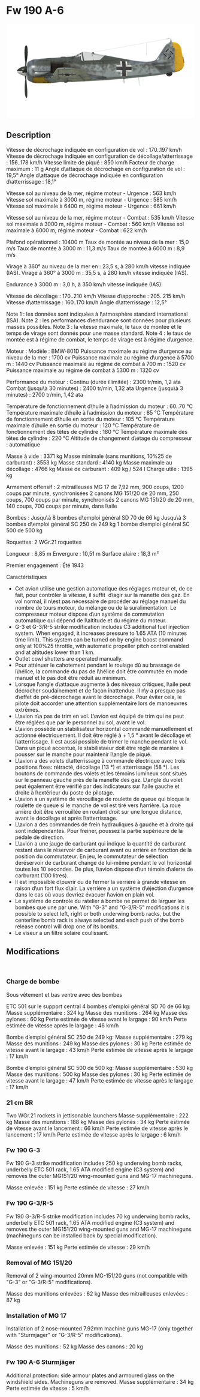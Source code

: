 # Fw 190 A-6

![fw190a6](../images/fw190a6.png)

## Description

Vitesse de décrochage indiquée en configuration de vol : 170..197 km/h
Vitesse de décrochage indiquée en configuration de décollage/atterrissage : 156..178 km/h
Vitesse limite de piqué : 850 km/h
Facteur de charge maximum : 11 g
Angle d\attaque de décrochage en configuration de vol : 19,5°
Angle d\attaque de décrochage indiquée en configuration d\atterrissage : 18,1°

Vitesse sol au niveau de la mer, régime moteur - Urgence : 563 km/h
Vitesse sol maximale à 3000 m, régime moteur - Urgence : 585 km/h
Vitesse sol maximale à 6400 m, régime moteur - Urgence : 661 km/h

Vitesse sol au niveau de la mer, régime moteur - Combat : 535 km/h
Vitesse sol maximale à 3000 m, régime moteur - Combat : 560 km/h
Vitesse sol maximale à 6000 m, régime moteur - Combat : 622 km/h

Plafond opérationnel : 10400 m
Taux de montée au niveau de la mer : 15,0 m/s
Taux de montée à 3000 m : 11,3 m/s
Taux de montée à 6000 m : 8,9 m/s

Virage à 360° au niveau de la mer en : 23,5 s, à 280 km/h vitesse indiquée (IAS).
Virage à 360° à 3000 m : 35,5 s, à 280 km/h vitesse indiquée (IAS).

Endurance à 3000 m : 3,0 h, à 350 km/h vitesse indiquée (IAS).

Vitesse de décollage : 170..210 km/h
Vitesse d\approche : 205..215 km/h
Vitesse d\atterrissage : 160..170 km/h
Angle d\atterrissage : 12,5°

Note 1 : les données sont indiquées à l\atmosphère standard international (ISA).
Note 2 : les performances d\endurance sont données pour plusieurs masses possibles.
Note 3 : la vitesse maximale, le taux de montée et le temps de virage sont donnés pour une masse standard.
Note 4 : le taux de montée est à régime de combat, le temps de virage est à régime d\urgence.

Moteur :
Modèle : BMW-801D
Puissance maximale au régime d\urgence au niveau de la mer : 1700 cv
Puissance maximale au régime d\urgence à 5700 m : 1440 cv
Puissance maximale au régime de combat à 700 m : 1520 cv
Puissance maximale au régime de combat à 5300 m : 1320 cv

Performance du moteur :
Continu (durée illimitée) : 2300 tr/min, 1,2 ata
Combat (jusqu\à 30 minutes) : 2400 tr/min, 1,32 ata
Urgence (jusqu\à 3 minutes) : 2700 tr/min, 1,42 ata

Température de fonctionnement d\huile à l\admission du moteur : 60..70 °C
Température maximale d\huile à l\admission du moteur : 85 °C
Température de fonctionnement d\huile en sortie du moteur : 105 °C
Température maximale d\huile en sortie du moteur : 120 °C
Température de fonctionnement des têtes de cylindre : 180 °C
Température maximale des têtes de cylindre : 220 °C
Altitude de changement d\étage du compresseur : automatique

Masse à vide : 3371 kg
Masse minimale (sans munitions, 10%25 de carburant) : 3553 kg
Masse standard : 4140 kg
Masse maximale au décollage : 4766 kg
Masse de carburant : 409 kg / 524 l
Charge utile : 1395 kg

Armement offensif :
2 mitrailleuses MG 17 de 7,92 mm, 900 coups, 1200 coups par minute, synchronisées
2 canons MG 151/20 de 20 mm, 250 coups, 700 coups par minute, synchronisés
2 canons MG 151/20 de 20 mm, 140 coups, 700 coups par minute, dans l\aile

Bombes :
Jusqu\à 8 bombes d\emploi général SD 70 de 66 kg
Jusqu\à 3 bombes d\emploi général SC 250 de 249 kg
1 bombe d\emploi général SC 500 de 500 kg

Roquettes:
2 WGr.21 roquettes

Longueur : 8,85 m
Envergure : 10,51 m
Surface alaire : 18,3 m²

Premier engagement : Été 1943

Caractéristiques
- Cet avion utilise une gestion automatique des réglages moteur et, de ce fait, pour contrôler la vitesse, il suffit  d\agir sur la manette des gaz. En vol normal, il n\est pas nécessaire de procéder au réglage manuel du nombre de tours moteur, du mélange ou de la suralimentation. Le compresseur moteur dispose d\un système de commutation automatique qui dépend de l\altitude et du régime du moteur.
- G-3 et G-3/R-5 strike modification includes C3 additional fuel injection system. When engaged, it increases pressure to 1.65 ATA (10 minutes time limit). This system can be turned on by engine boost command only at 100%25 throttle, with automatic propeller pitch control enabled and at altitudes lower than 1 km.
- Outlet cowl shutters are operated manually.
- Pour atténuer le cahotement pendant le roulage dû au brassage de l\hélice, la commande du pas de l\hélice doit être commutée en mode manuel et le pas doit être réduit au minimum.
- Lorsque l\angle d\attaque augmente à des niveaux critiques, l\aile peut décrocher soudainement et de façon inattendue. Il n\y a presque pas d\effet de pré-décrochage avant le décrochage. Pour éviter cela, le pilote doit accorder une attention supplémentaire lors de manoeuvres extrêmes.
- L\avion n\a pas de trim en vol. L\avion est équipé de trim qui ne peut être réglées que par le personnel au sol, avant le vol.
- L\avion possède un stabilisateur horizontal commandé manuellement et actionné électriquement. Il doit être réglé à + 1,5 ° avant le décollage et l\atterrissage. Il est aussi possible de trimer le manche pendant le vol. Dans un piqué accentué, le stabilistaeur doit être réglé de manière à pousser sur le manche pour maintenir l\angle de piqué.
- L\avion a des volets d\atterrissage à commande électrique avec trois positions fixes: rétracté, décollage (13 °) et atterrissage (58 °). Les boutons de commande des volets et les témoins lumineux sont situés sur le panneau gauche près de la manette des gaz. L\angle du volet peut également être vérifié par des indicateurs sur l\aile gauche et droite à l\extérieur du poste de pilotage.
- L\avion a un système de verouillage de roulette de queue qui bloque la roulette de queue si le manche de vol est tiré vers l\arrière. La roue arrière doit être verrouillée en roulant droit sur une longue distance, avant le décollage et après l\atterrissage.
- L\avion a des commandes de frein hydrauliques à gauche et à droite qui sont indépendantes. Pour freiner, poussez la partie supérieure de la pédale de direction.
- L\avion a une jauge de carburant qui indique la quantité de carburant restant dans le réservoir de carburant avant ou arrière en fonction de la position du commutateur. En jeu, le commutateur de sélection deréservoir de carburant change de lui-même pendant le vol horizontal toutes les 10 secondes. De plus, l\avion dispose d\un témoin d\alerte de carburant (100 litres).
- Il est impossible d\ouvrir ou de fermer la verrière à grande vitesse en raison d\un fort flux d\air. La verrière a un système d\éjection d\urgence dans le cas où vous devriez évacuer l\avion en plain vol.
- Le système de controle du ratelier à bombe ne permet de larguer les bombes que une par une. With "G-3" and "G-3/R-5" modifications it is possible to select left, right or both underwing bomb racks, but the centerline bomb rack is always selected and each push of the bomb release control will drop one of its bombs.
- Le viseur a un filtre solaire coulissant.


## Modifications
﻿

### Charge de bombe

Sous vêtement et bas ventre avec des bombes

ETC 501 sur le support central
4 bombes d’emploi général SD 70 de 66 kg:
Masse supplémentaire : 324 kg
Masse des munitions : 264 kg
Masse des pylones : 60 kg
Perte estimée de vitesse avant le largage : 90 km/h
Perte estimée de vitesse après le largage : 46 km/h

Bombe d’emploi général SC 250 de 249 kg:
Masse supplémentaire : 279 kg
Masse des munitions : 249 kg
Masse des pylones : 30 kg
Perte estimée de vitesse avant le largage : 43 km/h
Perte estimée de vitesse après le largage : 17 km/h

Bombe d’emploi général SC 500 de 500 kg:
Masse supplémentaire : 530 kg
Masse des munitions : 500 kg
Masse des pylones : 30 kg
Perte estimée de vitesse avant le largage : 47 km/h
Perte estimée de vitesse après le largage : 17 km/h
﻿

### 21 cm BR

Two WGr.21 rockets in jettisonable launchers
Masse supplémentaire : 222 kg
Masse des munitions : 188 kg
Masse des pylones : 34 kg
Perte estimée de vitesse avant le lancement : 66 km/h
Perte estimée de vitesse après le lancement : 17 km/h
Perte estimée de vitesse après le largage : 6 km/h﻿

### Fw 190 G-3

Fw 190 G-3 strike modification includes 250 kg underwing bomb racks, underbelly ETC 501 rack, 1.65 ATA modified engine (C3 system) and removes the outer MG151/20 wing-mounted guns and MG-17 machineguns.

Masse enlevée : 151 kg
Perte estimée de vitesse : 27 km/h﻿

### Fw 190 G-3/R-5

Fw 190 G-3/R-5 strike modification includes 70 kg underwing bomb racks, underbelly ETC 501 rack, 1.65 ATA modified engine (C3 system) and removes the outer MG151/20 wing-mounted guns and MG-17 machineguns (machineguns can be installed back by special modification).

Masse enlevée : 151 kg
Perte estimée de vitesse : 29 km/h﻿

### Removal of MG 151/20

Removal of 2 wing-mounted 20mm MG-151/20 guns (not compatible with "G-3" or "G-3/R-5" modifications).

Masse des munitions enlevées : 62 kg
Masse des mitrailleuses enlevées : 87 kg
﻿

### Installation of MG 17

Installation of 2 nose-mounted 7.92mm machine guns MG-17 (only together with "Sturmjager" or "G-3/R-5" modifications).

Masse des munitions : 52 kg
Masse des canons : 20 kg
﻿

### Fw 190 A-6 Sturmjäger

Additional protection: side armour plates and armoured glass on the windshield sides. Machineguns are removed.
Masse supplémentaire : 34 kg
Perte estimée de vitesse : 5 km/h